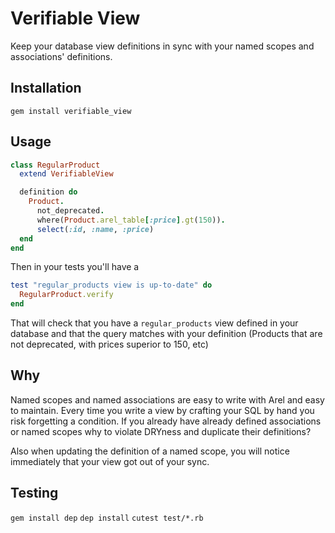 # Verifiable View

Keep your database view definitions in sync with your named scopes and
associations' definitions.

## Installation

`gem install verifiable_view`

## Usage

```rb
class RegularProduct
  extend VerifiableView

  definition do
    Product.
      not_deprecated.
      where(Product.arel_table[:price].gt(150)).
      select(:id, :name, :price)
  end
end
```

Then in your tests you'll have a
```rb
test "regular_products view is up-to-date" do
  RegularProduct.verify
end
```

That will check that you have a `regular_products` view defined in your database
and that the query matches with your definition (Products that are not
deprecated, with prices superior to 150, etc)

## Why

Named scopes and named associations are easy to write with Arel and easy to
maintain. Every time you write a view by crafting your SQL by hand you risk
forgetting a condition. If you already have already defined associations or
named scopes why to violate DRYness and duplicate their definitions?

Also when updating the definition of a named scope, you will notice immediately
that your view got out of your sync.

## Testing

`gem install dep`
`dep install`
`cutest test/*.rb`
